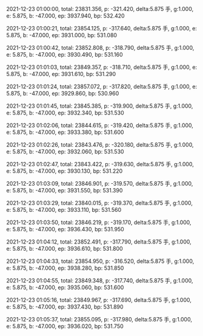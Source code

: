 2021-12-23 01:00:00, total: 23831.356, p: -321.420, delta:5.875 手, g:1.000, e: 5.875, b: -47.000, ep: 3937.940, bp: 532.420

2021-12-23 01:00:21, total: 23854.125, p: -317.640, delta:5.875 手, g:1.000, e: 5.875, b: -47.000, ep: 3931.000, bp: 531.080

2021-12-23 01:00:42, total: 23852.808, p: -318.790, delta:5.875 手, g:1.000, e: 5.875, b: -47.000, ep: 3930.490, bp: 531.160

2021-12-23 01:01:03, total: 23849.357, p: -318.710, delta:5.875 手, g:1.000, e: 5.875, b: -47.000, ep: 3931.610, bp: 531.290

2021-12-23 01:01:24, total: 23857.072, p: -317.820, delta:5.875 手, g:1.000, e: 5.875, b: -47.000, ep: 3929.860, bp: 530.960

2021-12-23 01:01:45, total: 23845.385, p: -319.900, delta:5.875 手, g:1.000, e: 5.875, b: -47.000, ep: 3932.340, bp: 531.530

2021-12-23 01:02:06, total: 23844.615, p: -319.420, delta:5.875 手, g:1.000, e: 5.875, b: -47.000, ep: 3933.380, bp: 531.600

2021-12-23 01:02:26, total: 23843.476, p: -320.180, delta:5.875 手, g:1.000, e: 5.875, b: -47.000, ep: 3932.060, bp: 531.530

2021-12-23 01:02:47, total: 23843.422, p: -319.630, delta:5.875 手, g:1.000, e: 5.875, b: -47.000, ep: 3930.130, bp: 531.220

2021-12-23 01:03:09, total: 23846.901, p: -319.570, delta:5.875 手, g:1.000, e: 5.875, b: -47.000, ep: 3931.550, bp: 531.390

2021-12-23 01:03:29, total: 23840.015, p: -319.370, delta:5.875 手, g:1.000, e: 5.875, b: -47.000, ep: 3933.110, bp: 531.560

2021-12-23 01:03:50, total: 23846.219, p: -319.170, delta:5.875 手, g:1.000, e: 5.875, b: -47.000, ep: 3936.430, bp: 531.950

2021-12-23 01:04:12, total: 23852.491, p: -317.790, delta:5.875 手, g:1.000, e: 5.875, b: -47.000, ep: 3936.610, bp: 531.800

2021-12-23 01:04:33, total: 23854.950, p: -316.520, delta:5.875 手, g:1.000, e: 5.875, b: -47.000, ep: 3938.280, bp: 531.850

2021-12-23 01:04:55, total: 23849.348, p: -317.740, delta:5.875 手, g:1.000, e: 5.875, b: -47.000, ep: 3935.060, bp: 531.600

2021-12-23 01:05:16, total: 23849.967, p: -317.690, delta:5.875 手, g:1.000, e: 5.875, b: -47.000, ep: 3937.430, bp: 531.890

2021-12-23 01:05:37, total: 23855.095, p: -317.980, delta:5.875 手, g:1.000, e: 5.875, b: -47.000, ep: 3936.020, bp: 531.750